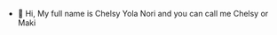 - 👋 Hi, My full name is Chelsy Yola Nori and you can call me Chelsy or Maki

<!---
chelsyyolanori07/chelsyyolanori07 is a ✨ special ✨ repository because its `README.md` (this file) appears on your GitHub profile.
You can click the Preview link to take a look at your changes.
--->
